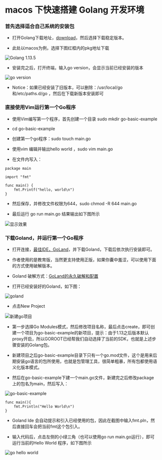 # macos 下快速搭建 Golang 开发环境


### 首先选择适合自己系统的安装包

+ 打开Golang下载地址，[download](https://golang.org/dl/)，然后选择下载稳定版本。

+ 此处以macos为例，选择下图红框内的pkg地址下载

![Golang 1.13.5](https://cdn.bsatoshi.com/2019/12/15/15763927564453.jpg)


+ 安装完之后，打开终端，输入go version，会显示当前已经安装的版本

![go version](https://cdn.bsatoshi.com/2019/12/15/15763950799140.jpg)

+ Notice：如果已经安装了旧版本，可以删除：/usr/local/go 和/etc/paths.d/go ，然后在下载新版本安装即可

### 直接使用Vim运行第一个Go程序

+ 使用Vim编写第一个程序，首先创建一个目录 sudo mkdir go-basic-example

+ cd  go-basic-example

+ 创建第一个go程序：sudo touch main.go

+ 使用vim 编辑并输出hello world  ，sudo vim main.go

+ 在文件内写入：

```
package main

import "fmt"

func main() {
	fmt.Printf("hello, world\n")
}
```

+ 然后保存，并修改文件权限为644，sudo chmod -R 644 main.go

+ 最后运行 go run main.go 结果输出如下图所示

![显示效果](https://cdn.bsatoshi.com/2019/12/15/15763955569723.jpg)

### 下载Goland，并运行第一个Go程序

+ 打开连接，[最佳IDE，GoLand](https://www.jetbrains.com/go/)，并下载Goland，下载后依次执行安装即可。

+ 作者使用的是教育版，当然更支持使用正版，如果你囊中羞涩，可以使用下面的方式使用破解版本。

+ Goland 破解方式：[GoLand的永久破解和配置](https://juejin.im/post/5d25e6cef265da1b71531dba)

+ 打开已经安装好的Goland，如下图：

![goland](https://cdn.bsatoshi.com/2019/12/15/15763959754403.jpg)

+ 点击New Project

![新建go项目](https://cdn.bsatoshi.com/2019/12/15/15763961081931.jpg)

+ 第一步选择Go Modules模式，然后修改项目名称，最后点击create，即可创建一个项目为go-basic-example的新项目，提示：由于1.13之后版本默认proxy开启，所以GOROOT已经帮我们自动选择了当前的SDK，也就是上述步骤安装的Golang包。

+ 新建项目之后go-basic-example目录下只有一个go.mod文件，这个是用来后期安装go语言的包所使用，也就是包管理工具，很简单粗暴，所有包都使用语义化版本模式。

+ 然后在go-basic-example下建一个main.go文件，新建完之后修改package 上的包名为main，然后写入：

![go-basic-example](https://cdn.bsatoshi.com/2019/12/15/15763965195989.jpg)

```
func main(){
    fmt.Println("Hello World\n")
}
```

+ Goland Ide 会自动提示和引入已经使用的包，因此在截图中输入fmt.pln，然后直接回车会把当前fmt这个包引入。

+ 输入代码后，点击左侧的小绿三角（也可以使用go run main.go运行），即可运行当前的Hello World 程序，如下图所示

![go hello world](https://cdn.bsatoshi.com/2019/12/15/15763967682338.jpg)